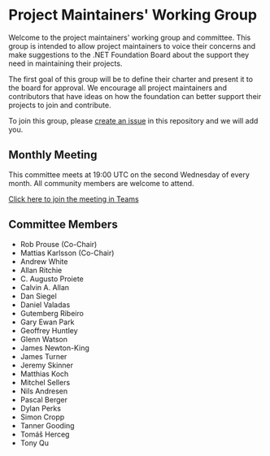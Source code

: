 # Project Maintainers' Working Group

Welcome to the project maintainers' working group and committee. This group is intended to allow project maintainers to voice their concerns and make suggestions to the .NET Foundation Board about the support they need in maintaining their projects.

The first goal of this group will be to define their charter and present it to the board for approval. We encourage all project maintainers and contributors that have ideas on how the foundation can better support their projects to join and contribute.

To join this group, please [create an issue](https://github.com/dotnet-foundation/wg-maintainers/issues/new/choose) in this repository and we will add you.

## Monthly Meeting

This committee meets at 19:00 UTC on the second Wednesday of every month. All community members are welcome to attend.

[Click here to join the meeting in Teams](https://teams.microsoft.com/l/meetup-join/19%3ameeting_OWU3OWVmMjYtYzZjOS00ODhlLWI3NDYtOTdiNmQ1YTgxYTA0%40thread.v2/0?context=%7b%22Tid%22%3a%2262f8c8c7-a85b-41d1-ba6b-743495fb8a48%22%2c%22Oid%22%3a%2223d27343-1f69-4338-90ca-b310792a3e5d%22%7d)

## Committee Members

- Rob Prouse (Co-Chair)
- Mattias Karlsson (Co-Chair)
- Andrew White
- Allan Ritchie
- C. Augusto Proiete
- Calvin A. Allan
- Dan Siegel
- Daniel Valadas
- Gutemberg Ribeiro
- Gary Ewan Park
- Geoffrey Huntley
- Glenn Watson
- James Newton-King
- James Turner
- Jeremy Skinner
- Matthias Koch
- Mitchel Sellers
- Nils Andresen
- Pascal Berger
- Dylan Perks
- Simon Cropp
- Tanner Gooding
- Tomáš Herceg
- Tony Qu

